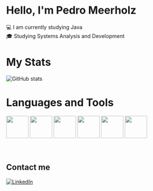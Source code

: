 # Hello, I'm Pedro Meerholz
<p>💻 I am currently studying Java<br>🎓 Studying Systems Analysis and Development</p>

# My Stats
![GitHub stats](https://github-readme-stats.vercel.app/api?username=pedromeerholz&show_icons=true&theme=dark)

# Languages and Tools 
<div style="disply: inline-block">
  <img height="60" src="https://cdn.jsdelivr.net/gh/devicons/devicon/icons/html5/html5-plain-wordmark.svg"/>
  <img height="60" src="https://cdn.jsdelivr.net/gh/devicons/devicon/icons/css3/css3-plain-wordmark.svg"/>
  <img height="60" src="https://cdn.jsdelivr.net/gh/devicons/devicon/icons/javascript/javascript-plain.svg"/>
  <img height="60" src="https://cdn.jsdelivr.net/gh/devicons/devicon/icons/java/java-plain-wordmark.svg"/>
  <img height="60" src="https://cdn.jsdelivr.net/gh/devicons/devicon/icons/postgresql/postgresql-plain-wordmark.svg"/>
  <img height="60" weight= "40" src="https://cdn.jsdelivr.net/gh/devicons/devicon/icons/git/git-plain-wordmark.svg"/>
</div>
<br>
<br>

## Contact me
[![LinkedIn](https://img.shields.io/badge/LinkedIn-0077B5?style=for-the-badge&url=https://www.linkedin.com/in/pedromeerholz/)](https://www.linkedin.com/in/pedromeerholz/)
